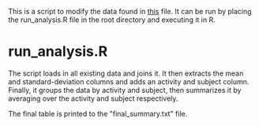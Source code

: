 This is a script to modify the data found in [this](https://d396qusza40orc.cloudfront.net/getdata%2Fprojectfiles%2FUCI%20HAR%20Dataset.zip) file. It can be run by placing the run_analysis.R file in the root directory and executing it in R.


run_analysis.R
===========================
The script loads in all existing data and joins it. It then extracts the mean and standard-deviation columns and adds an activity and subject column. Finally, it groups the data by activity and subject, then summarizes it by averaging over the activity and subject respectively.

The final table is printed to the "final_summary.txt" file.
